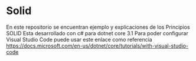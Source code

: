 # Solid
En este repositorio se encuentran ejemplo y explicaciones de los Principios SOLID
Esta desarrollado con c# para dotnet core 3.1 
Para poder configurar Visual Studio Code puede usar este enlace como referencia
https://docs.microsoft.com/en-us/dotnet/core/tutorials/with-visual-studio-code
